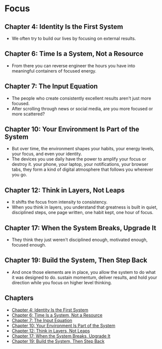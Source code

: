 # Focus

## Chapter 4: Identity Is the First System
- We often try to build our lives by focusing on external results.

## Chapter 6: Time Is a System, Not a Resource
- From there you can reverse engineer the hours you have into meaningful containers of focused energy.

## Chapter 7: The Input Equation
- The people who create consistently excellent results aren't just more focused.
- After scrolling through news or social media, are you more focused or more scattered?

## Chapter 10: Your Environment Is Part of the System
- But over time, the environment shapes your habits, your energy levels, your focus, and even your identity.
- The devices you use daily have the power to amplify your focus or destroy it. your phone, your laptop, your notifications, your browser tabs, they form a kind of digital atmosphere that follows you wherever you go.

## Chapter 12: Think in Layers, Not Leaps
- It shifts the focus from intensity to consistency.
- When you think in layers, you understand that greatness is built in quiet, disciplined steps, one page written, one habit kept, one hour of focus.

## Chapter 17: When the System Breaks, Upgrade It
- They think they just weren't disciplined enough, motivated enough, focused enough.

## Chapter 19: Build the System, Then Step Back
- And once those elements are in place, you allow the system to do what it was designed to do. sustain momentum, deliver results, and hold your direction while you focus on higher level thinking.

## Chapters
- [Chapter 4: Identity Is the First System](docs/chapters/04/chapter.md)
- [Chapter 6: Time Is a System, Not a Resource](docs/chapters/06/chapter.md)
- [Chapter 7: The Input Equation](docs/chapters/07/chapter.md)
- [Chapter 10: Your Environment Is Part of the System](docs/chapters/10/chapter.md)
- [Chapter 12: Think in Layers, Not Leaps](docs/chapters/12/chapter.md)
- [Chapter 17: When the System Breaks, Upgrade It](docs/chapters/17/chapter.md)
- [Chapter 19: Build the System, Then Step Back](docs/chapters/19/chapter.md)
